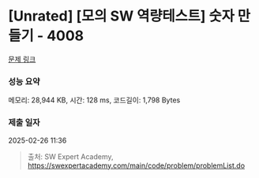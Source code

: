 # [Unrated] [모의 SW 역량테스트] 숫자 만들기 - 4008 

[문제 링크](https://swexpertacademy.com/main/code/problem/problemDetail.do?contestProbId=AWIeRZV6kBUDFAVH) 

### 성능 요약

메모리: 28,944 KB, 시간: 128 ms, 코드길이: 1,798 Bytes

### 제출 일자

2025-02-26 11:36



> 출처: SW Expert Academy, https://swexpertacademy.com/main/code/problem/problemList.do